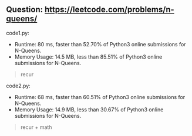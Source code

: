 ## Question: https://leetcode.com/problems/n-queens/

code1.py:
* Runtime: 80 ms, faster than 52.70% of Python3 online submissions for N-Queens.
* Memory Usage: 14.5 MB, less than 85.51% of Python3 online submissions for N-Queens.
> recur

code2.py:
* Runtime: 68 ms, faster than 60.51% of Python3 online submissions for N-Queens.
* Memory Usage: 14.9 MB, less than 30.67% of Python3 online submissions for N-Queens.
> recur + math